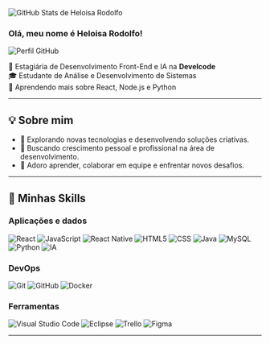 <img src="https://github-readme-stats.vercel.app/api?username=heloisa-rodolfo-develcode&show_icons=true&title_color=783c00&text_color=af552e&icon_color=783c00&bg_color=f8efd4&cache_seconds=2300" alt="GitHub Stats de Heloisa Rodolfo">

### Olá, meu nome é Heloisa Rodolfo!

<img src="https://img.shields.io/static/v1?label=Perfil&message=Heloisa%20Rodolfo&color=af552e&style=for-the-badge&logo=GitHub" alt="Perfil GitHub">


<p>
💼 Estagiária de Desenvolvimento Front-End e IA na <strong>Develcode</strong><br/>
🎓 Estudante de Análise e Desenvolvimento de Sistemas<br/>
🌱 Aprendendo mais sobre React, Node.js e Python
</p>

---

## 💡 Sobre mim

- 🤔 Explorando novas tecnologias e desenvolvendo soluções criativas.
- 🚀 Buscando crescimento pessoal e profissional na área de desenvolvimento.
- 💬 Adoro aprender, colaborar em equipe e enfrentar novos desafios.

---

## 🚀 Minhas Skills

### **Aplicações e dados**
![React](https://img.shields.io/badge/-React-333333?style=flat&logo=react)
![JavaScript](https://img.shields.io/badge/-JavaScript-333333?style=flat&logo=javascript)
![React Native](https://img.shields.io/badge/-React%20Native-333333?style=flat&logo=react)
![HTML5](https://img.shields.io/badge/-HTML5-333333?style=flat&logo=html5)
![CSS](https://img.shields.io/badge/-CSS-333333?style=flat&logo=css3&logoColor=1572B6)
![Java](https://img.shields.io/badge/-Java-333333?style=flat&logo=java&logoColor=007396)
![MySQL](https://img.shields.io/badge/-MySQL-333333?style=flat&logo=mysql)
![Python](https://img.shields.io/badge/-Python-333333?style=flat&logo=python)
![IA](https://img.shields.io/badge/-Inteligência%20Artificial-333333?style=flat&logo=openai)

### **DevOps**
![Git](https://img.shields.io/badge/-Git-333333?style=flat&logo=git)
![GitHub](https://img.shields.io/badge/-GitHub-333333?style=flat&logo=github)
![Docker](https://img.shields.io/badge/-Docker-333333?style=flat&logo=docker)

### **Ferramentas**
![Visual Studio Code](https://img.shields.io/badge/-VS%20Code-333333?style=flat&logo=visual-studio-code&logoColor=007ACC)
![Eclipse](https://img.shields.io/badge/-Eclipse-333333?style=flat&logo=eclipse-ide&logoColor=2C2255)
![Trello](https://img.shields.io/badge/-Trello-333333?style=flat&logo=trello&logoColor=007ACC)
![Figma](https://img.shields.io/badge/-Figma-333333?style=flat&logo=figma&logoColor=007ACC)

---

